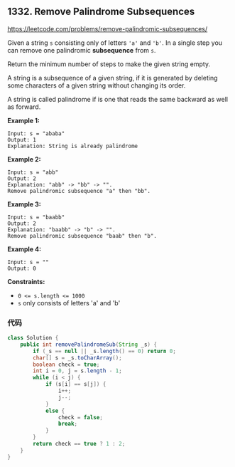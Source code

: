## 1332. Remove Palindrome Subsequences

https://leetcode.com/problems/remove-palindromic-subsequences/

Given a string `s` consisting only of letters `'a'` and `'b'`. In a single step you can remove one palindromic **subsequence** from `s`.

Return the minimum number of steps to make the given string empty.

A string is a subsequence of a given string, if it is generated by deleting some characters of a given string without changing its order.

A string is called palindrome if is one that reads the same backward as well as forward.

 

**Example 1:**

```
Input: s = "ababa"
Output: 1
Explanation: String is already palindrome
```

**Example 2:**

```
Input: s = "abb"
Output: 2
Explanation: "abb" -> "bb" -> "". 
Remove palindromic subsequence "a" then "bb".
```

**Example 3:**

```
Input: s = "baabb"
Output: 2
Explanation: "baabb" -> "b" -> "". 
Remove palindromic subsequence "baab" then "b".
```

**Example 4:**

```
Input: s = ""
Output: 0
```

 

**Constraints:**

- `0 <= s.length <= 1000`
- `s` only consists of letters 'a' and 'b'



### 代码

```java
class Solution {
    public int removePalindromeSub(String _s) {
        if (_s == null || _s.length() == 0) return 0;
        char[] s = _s.toCharArray();
        boolean check = true;
        int i = 0, j = s.length - 1;
        while (i < j) {
            if (s[i] == s[j]) {
                i++;
                j--;
            }
            else {
                check = false;
                break;
            }
        }
        return check == true ? 1 : 2;
    }
}
```


